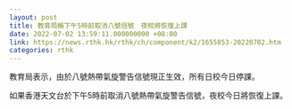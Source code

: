 ```yaml
---
layout: post
title: 教育局稱下午5時前取消八號信號　夜校將恢復上課
date: 2022-07-02 13:59:11.000000000 +08:00
link: https://news.rthk.hk/rthk/ch/component/k2/1655853-20220702.htm
categories: rthk
---
```


教育局表示，由於八號熱帶氣旋警告信號現正生效，所有日校今日停課。

如果香港天文台於下午5時前取消八號熱帶氣旋警告信號，夜校今日將恢復上課。
